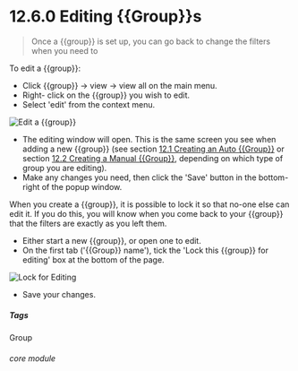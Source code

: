 # 12.6.0 <i class="fa fa-users"></i> Editing {{Group}}s

> Once a {{group}} is set up, you can go back to change the filters when you need to



To edit a {{group}}:

- Click {{group}} -> view -> view all on the main menu. 
- Right- click on the {{group}} you wish to edit. 
- Select 'edit' from the context menu. 


 ![Edit a {{group}}](107a.png)

- The editing window will open. This is the same screen you see when adding a new {{group}} (see section [12.1 Creating an Auto {{Group}}](/help/index/p/12.1) or section [12.2 Creating a Manual {{Group}}](/help/index/p/12.2), depending on which type of group you are editing). 
- Make any changes you need, then click the 'Save' button in the bottom-right of the popup window. 

When you create a {{group}}, it is possible to lock it so that no-one else can edit it. If you do this, you will know when you come back to your {{group}} that the filters are exactly as you left them. 
- Either start a new {{group}}, or open one to edit.
- On the first tab ('{{Group}} name'), tick the 'Lock this {{group}} for editing' box at the bottom of the page.

![Lock for Editing](11.6.0a.png)

- Save your changes.


##### Tags
Group

###### core module

